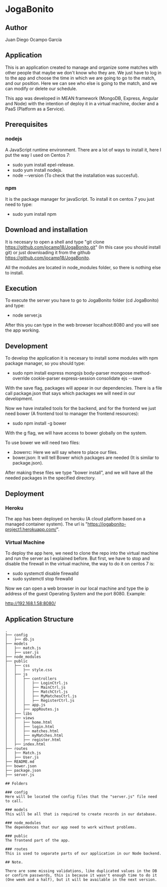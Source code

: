 # JogaBonito

## Author

Juan Diego Ocampo García

## Application

This is an application created to manage and organize some matches with other people that maybe we don't know who they are. We just have to log in to the app and choose the time in which we are going to go to the match, and our position. Here we can see who else is going to the match, and we can modify or delete our schedule.

This app was developed in MEAN framework (MongoDB, Express, Angular and Node) with the intention of deploy it in a virtual machine, docker and a PaaS (Platform as a Service).

## Prerequisites

### nodejs

A JavaScript runtime environment. There are a lot of ways to install it, here I put the way I used on Centos 7:
* sudo yum install epel-release.
* sudo yum install nodejs.
* node --version (To check that the installation was succesful).

### npm

It is the package manager for javaScript. To install it on centos 7 you just need to type:
* sudo yum install npm


## Download and installation

It is necesary to open a shell and type "git clone https://github.com/jocamp18/JogaBonito.git" (In this case you should install git) or just downloading it from the github https://github.com/jocamp18/JogaBonito.

All the modules are located in node_modules folder, so there is nothing else to install.

## Execution

To execute the server you have to go to JogaBonito folder (cd JogaBonito) and type:

* node server.js

After this you can type in the web browser localhost:8080 and you will see the app working.

## Development

To develop the application it is necesary to install some modules with npm package manager, so you should type:

* sudo npm install express mongojs body-parser mongoose method-override cookie-parser express-session consolidate ejs --save

With the save flag, packages will appear in our dependencies. There is a file call package.json that says which packages we will need in our development.

Now we have installed tools for the backend, and for the frontend we just need bower (A frontend tool to manager the frontend resources):

* sudo npm install -g bower

With the g flag, we will have access to bower globally on the system.

To use bower we will need two files:

* .bowerrc: Here we will say where to place our files.
* bower.json: It will tell Bower which packages are needed (It is similar to package.json).

After making these files we type "bower install", and we will have all the needed packages in the specified directory.

## Deployment

### Heroku
The app has been deployed on heroku (A cloud platform based on a managed container system). The url is "https://jogabonito-project1.herokuapp.com/".

### Virtual Machine
To deploy the app here, we need to clone the repo into the virtual machine and run the server as I explained before. But first, we have to stop and disable the firewall in the virtual machine, the way to do it on centos 7 is:

* sudo systemctl disable firewalld
* sudo systemctl stop firewalld

Now we can open a web browser in our local machine and type the ip address of the guest Operating System and the port 8080. Example:

http://192.168.1.58:8080/

## Application Structure

```
.
├── config
│   ├── db.js
├── models
│ 	├── match.js
│   ├── user.js
├── node_modules
├── public
│   ├── css
│   │   ├── style.css
│   ├── js
│   │   ├── controllers
│   │   │   ├── LoginCtrl.js
│   │   │   ├── MainCtrl.js
│   │   │   ├── MatchCtrl.js
│   │   │   ├── MyMatchesCtrl.js
│   │   │   ├── RegisterCtrl.js
│   │   ├── app.js
│   │   ├── appRoutes.js
│   ├── libs
│   ├── views
│   │   ├── home.html
│   │   ├── login.html
│   │   ├── matches.html
│   │   ├── myMatches.html
│   │   ├── register.html
│   ├── index.html
├── routes
│   ├── Match.js
│   ├── User.js
├── README.md
├── bower.json
├── package.json
├── server.js 

## Folders

### config
Here will be located the config files that the "server.js" file need to call.

### models
This will be all that is required to create records in our database. 

### node_modules
The dependences that our app need to work without problems.

### public
The frontend part of the app.

### routes
This is used to separate parts of our application in our Node backend.

## Note.

There are some missing validations, like duplicated values in the DB or confirm passwords, this is because it wasn't enough time to do it (One week and a half), but it will be available in the next version.